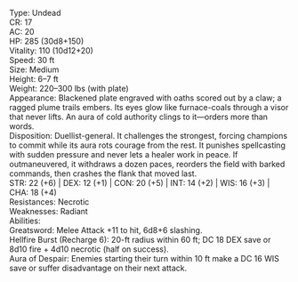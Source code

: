 Type: Undead  
CR: 17  
AC: 20  
HP: 285 (30d8+150)  
Vitality: 110 (10d12+20)  
Speed: 30 ft  
Size: Medium  
Height: 6–7 ft  
Weight: 220–300 lbs (with plate)  
Appearance: Blackened plate engraved with oaths scored out by a claw; a ragged plume trails embers. Its eyes glow like furnace-coals through a visor that never lifts. An aura of cold authority clings to it—orders more than words.  
Disposition: Duellist-general. It challenges the strongest, forcing champions to commit while its aura rots courage from the rest. It punishes spellcasting with sudden pressure and never lets a healer work in peace. If outmaneuvered, it withdraws a dozen paces, reorders the field with barked commands, then crashes the flank that moved last.  
STR: 22 (+6) | DEX: 12 (+1) | CON: 20 (+5) | INT: 14 (+2) | WIS: 16 (+3) | CHA: 18 (+4)  
Resistances: Necrotic  
Weaknesses: Radiant  
Abilities:  
Greatsword: Melee Attack +11 to hit, 6d8+6 slashing.  
Hellfire Burst (Recharge 6): 20-ft radius within 60 ft; DC 18 DEX save or 8d10 fire + 4d10 necrotic (half on success).  
Aura of Despair: Enemies starting their turn within 10 ft make a DC 16 WIS save or suffer disadvantage on their next attack.